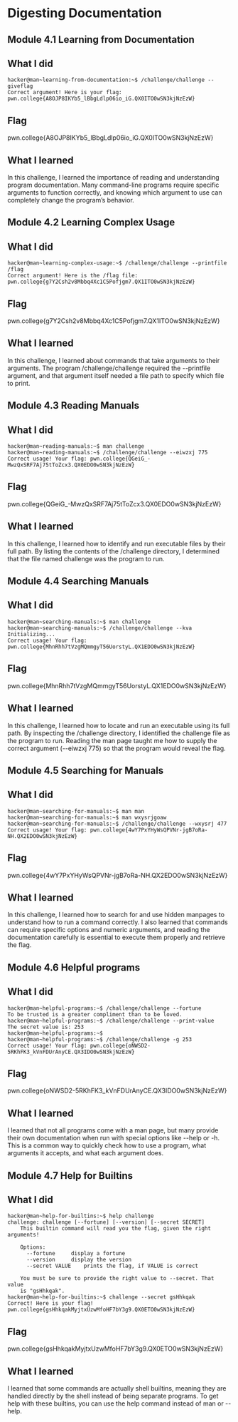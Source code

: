 # Digesting Documentation
## Module 4.1 Learning from Documentation
## What I did
```
hacker@man~learning-from-documentation:~$ /challenge/challenge --giveflag
Correct argument! Here is your flag:
pwn.college{A8OJP8IKYb5_lBbgLdlp06io_iG.QX0ITO0wSN3kjNzEzW}
```
## Flag
pwn.college{A8OJP8IKYb5_lBbgLdlp06io_iG.QX0ITO0wSN3kjNzEzW}

## What I learned
In this challenge, I learned the importance of reading and understanding program documentation. Many command-line programs require specific arguments to function correctly, and knowing which argument to use can completely change the program’s behavior.

## Module 4.2 Learning Complex Usage
## What I did
```
hacker@man~learning-complex-usage:~$ /challenge/challenge --printfile /flag
Correct argument! Here is the /flag file:
pwn.college{g7Y2Csh2v8Mbbq4Xc1C5Pofjgm7.QX1ITO0wSN3kjNzEzW}

```
## Flag
pwn.college{g7Y2Csh2v8Mbbq4Xc1C5Pofjgm7.QX1ITO0wSN3kjNzEzW}

## What I learned
In this challenge, I learned about commands that take arguments to their arguments. The program /challenge/challenge required the --printfile argument, and that argument itself needed a file path to specify which file to print.

## Module 4.3 Reading Manuals
## What I did
```
hacker@man~reading-manuals:~$ man challenge
hacker@man~reading-manuals:~$ /challenge/challenge --eiwzxj 775
Correct usage! Your flag: pwn.college{QGeiG_-MwzQxSRF7Aj75tToZcx3.QX0EDO0wSN3kjNzEzW}

```
## Flag
pwn.college{QGeiG_-MwzQxSRF7Aj75tToZcx3.QX0EDO0wSN3kjNzEzW}

## What I learned
In this challenge, I learned how to identify and run executable files by their full path. By listing the contents of the /challenge directory, I determined that the file named challenge was the program to run.

## Module 4.4 Searching Manuals
## What I did
```
hacker@man~searching-manuals:~$ man challenge
hacker@man~searching-manuals:~$ /challenge/challenge --kva 
Initializing...
Correct usage! Your flag: pwn.college{MhnRhh7tVzgMQmmgyT56UorstyL.QX1EDO0wSN3kjNzEzW}
```
## Flag
pwn.college{MhnRhh7tVzgMQmmgyT56UorstyL.QX1EDO0wSN3kjNzEzW}

## What I learned
In this challenge, I learned how to locate and run an executable using its full path. By inspecting the /challenge directory, I identified the challenge file as the program to run. Reading the man page taught me how to supply the correct argument (--eiwzxj 775) so that the program would reveal the flag.

## Module 4.5 Searching for Manuals
## What I did
```
hacker@man~searching-for-manuals:~$ man man
hacker@man~searching-for-manuals:~$ man wxysrjgoaw
hacker@man~searching-for-manuals:~$ /challenge/challenge --wxysrj 477
Correct usage! Your flag: pwn.college{4wY7PxYHyWsQPVNr-jgB7oRa-NH.QX2EDO0wSN3kjNzEzW}

```
## Flag
pwn.college{4wY7PxYHyWsQPVNr-jgB7oRa-NH.QX2EDO0wSN3kjNzEzW}

## What I learned
In this challenge, I learned how to search for and use hidden manpages to understand how to run a command correctly. I also learned that commands can require specific options and numeric arguments, and reading the documentation carefully is essential to execute them properly and retrieve the flag.

## Module 4.6 Helpful programs
## What I did
```
hacker@man~helpful-programs:~$ /challenge/challenge --fortune
To be trusted is a greater compliment than to be loved.
hacker@man~helpful-programs:~$ /challenge/challenge --print-value
The secret value is: 253
hacker@man~helpful-programs:~$ 
hacker@man~helpful-programs:~$ /challenge/challenge -g 253
Correct usage! Your flag: pwn.college{oNWSD2-5RKhFK3_kVnFDUrAnyCE.QX3IDO0wSN3kjNzEzW}

```
## Flag
pwn.college{oNWSD2-5RKhFK3_kVnFDUrAnyCE.QX3IDO0wSN3kjNzEzW}

## What I learned
I learned that not all programs come with a man page, but many provide their own documentation when run with special options like --help or -h. This is a common way to quickly check how to use a program, what arguments it accepts, and what each argument does.

## Module 4.7 Help for Builtins
## What I did
```
hacker@man~help-for-builtins:~$ help challenge
challenge: challenge [--fortune] [--version] [--secret SECRET]
    This builtin command will read you the flag, given the right arguments!
    
    Options:
      --fortune		display a fortune
      --version		display the version
      --secret VALUE	prints the flag, if VALUE is correct

    You must be sure to provide the right value to --secret. That value
    is "gsHhkqak".
hacker@man~help-for-builtins:~$ challenge --secret gsHhkqak
Correct! Here is your flag!
pwn.college{gsHhkqakMyjtxUzwMfoHF7bY3g9.QX0ETO0wSN3kjNzEzW}

```
## Flag
pwn.college{gsHhkqakMyjtxUzwMfoHF7bY3g9.QX0ETO0wSN3kjNzEzW}

## What I learned
I learned that some commands are actually shell builtins, meaning they are handled directly by the shell instead of being separate programs. To get help with these builtins, you can use the help command instead of man or --help.
